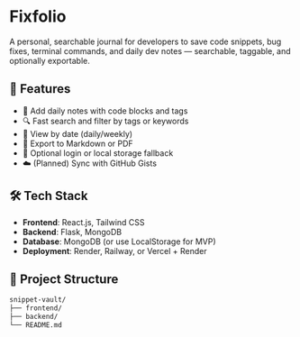 # Fixfolio
A personal, searchable journal for developers to save code snippets, bug fixes, terminal commands, and daily dev notes — searchable, taggable, and optionally exportable.

## 🌟 Features
- 📝 Add daily notes with code blocks and tags
- 🔍 Fast search and filter by tags or keywords
- 📅 View by date (daily/weekly)
- 🧾 Export to Markdown or PDF
- 🔐 Optional login or local storage fallback
- ☁️ (Planned) Sync with GitHub Gists

## 🛠️ Tech Stack
- **Frontend**: React.js, Tailwind CSS
- **Backend**: Flask, MongoDB
- **Database**: MongoDB (or use LocalStorage for MVP)
- **Deployment**: Render, Railway, or Vercel + Render

## 📁 Project Structure
```bash
snippet-vault/
├── frontend/
├── backend/
└── README.md
